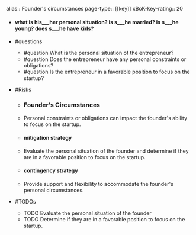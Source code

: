 alias:: Founder's circumstances
page-type:: [[key]]
xBoK-key-rating:: 20
- #### what is his___her personal situation? is s___he married? is s___he young? does s___he have kids?
- #questions
  - #question What is the personal situation of the entrepreneur?
  - #question Does the entrepreneur have any personal constraints or obligations?
  - #question Is the entrepreneur in a favorable position to focus on the startup?
- #Risks

  - ### Founder's Circumstances
  - Personal constraints or obligations can impact the founder's ability to focus on the startup.
  - #### mitigation strategy
  - Evaluate the personal situation of the founder and determine if they are in a favorable position to focus on the startup.
  - #### contingency strategy
  - Provide support and flexibility to accommodate the founder's personal circumstances.
- #TODOs
  - TODO Evaluate the personal situation of the founder
  - TODO  Determine if they are in a favorable position to focus on the startup.


